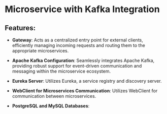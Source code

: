 # Microservice with Kafka Integration

## Features:
- **Gateway**: Acts as a centralized entry point for external clients, efficiently managing incoming requests and routing them to the appropriate microservices.
  
- **Apache Kafka Configuration**: Seamlessly integrates Apache Kafka, providing robust support for event-driven communication and messaging within the microservice ecosystem.
  
- **Eureka Server**: Utilizes Eureka, a service registry and discovery server.
  
- **WebClient for Microservices Communication**: Utilizes WebClient for communication between microservices.

- **PostgreSQL and MySQL Databases**: 
